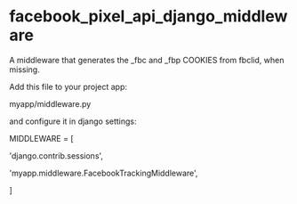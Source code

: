 # facebook_pixel_api_django_middleware
A middleware that generates the _fbc and _fbp COOKIES from fbclid, when missing.


Add this file to your project app:

myapp/middleware.py

and configure it in django settings:

MIDDLEWARE = [

'django.contrib.sessions',

'myapp.middleware.FacebookTrackingMiddleware',

]
